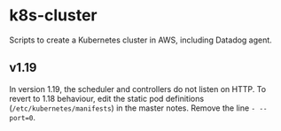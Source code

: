 # k8s-cluster
Scripts to create a Kubernetes cluster in AWS, including Datadog agent.

## v1.19
In version 1.19, the scheduler and controllers do not listen on HTTP.  To revert to 1.18 behaviour, edit the static pod definitions (`/etc/kubernetes/manifests`) in the master notes.  Remove the line `- --port=0`.